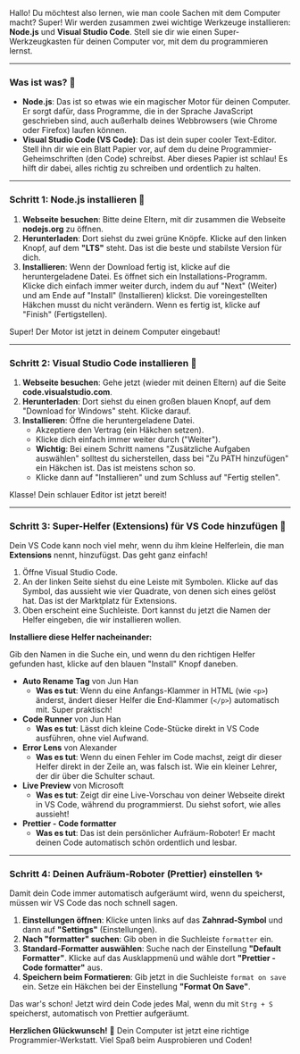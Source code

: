 Hallo! Du möchtest also lernen, wie man coole Sachen mit dem Computer macht? Super! Wir werden zusammen zwei wichtige Werkzeuge installieren: **Node.js** und **Visual Studio Code**. Stell sie dir wie einen Super-Werkzeugkasten für deinen Computer vor, mit dem du programmieren lernst.

---

### Was ist was? 🤔

- **Node.js**: Das ist so etwas wie ein magischer Motor für deinen Computer. Er sorgt dafür, dass Programme, die in der Sprache JavaScript geschrieben sind, auch außerhalb deines Webbrowsers (wie Chrome oder Firefox) laufen können.
- **Visual Studio Code (VS Code)**: Das ist dein super cooler Text-Editor. Stell ihn dir wie ein Blatt Papier vor, auf dem du deine Programmier-Geheimschriften (den Code) schreibst. Aber dieses Papier ist schlau! Es hilft dir dabei, alles richtig zu schreiben und ordentlich zu halten.

---

### Schritt 1: Node.js installieren 🚀

1.  **Webseite besuchen**: Bitte deine Eltern, mit dir zusammen die Webseite **nodejs.org** zu öffnen.
2.  **Herunterladen**: Dort siehst du zwei grüne Knöpfe. Klicke auf den linken Knopf, auf dem **"LTS"** steht. Das ist die beste und stabilste Version für dich.
3.  **Installieren**: Wenn der Download fertig ist, klicke auf die heruntergeladene Datei. Es öffnet sich ein Installations-Programm. Klicke dich einfach immer weiter durch, indem du auf "Next" (Weiter) und am Ende auf "Install" (Installieren) klickst. Die voreingestellten Häkchen musst du nicht verändern. Wenn es fertig ist, klicke auf "Finish" (Fertigstellen).

Super! Der Motor ist jetzt in deinem Computer eingebaut!

---

### Schritt 2: Visual Studio Code installieren 📝

1.  **Webseite besuchen**: Gehe jetzt (wieder mit deinen Eltern) auf die Seite **code.visualstudio.com**.
2.  **Herunterladen**: Dort siehst du einen großen blauen Knopf, auf dem "Download for Windows" steht. Klicke darauf.
3.  **Installieren**: Öffne die heruntergeladene Datei.
    - Akzeptiere den Vertrag (ein Häkchen setzen).
    - Klicke dich einfach immer weiter durch ("Weiter").
    - **Wichtig**: Bei einem Schritt namens "Zusätzliche Aufgaben auswählen" solltest du sicherstellen, dass bei "Zu PATH hinzufügen" ein Häkchen ist. Das ist meistens schon so.
    - Klicke dann auf "Installieren" und zum Schluss auf "Fertig stellen".

Klasse! Dein schlauer Editor ist jetzt bereit!

---

### Schritt 3: Super-Helfer (Extensions) für VS Code hinzufügen 🦸

Dein VS Code kann noch viel mehr, wenn du ihm kleine Helferlein, die man **Extensions** nennt, hinzufügst. Das geht ganz einfach!

1.  Öffne Visual Studio Code.
2.  An der linken Seite siehst du eine Leiste mit Symbolen. Klicke auf das Symbol, das aussieht wie vier Quadrate, von denen sich eines gelöst hat. Das ist der Marktplatz für Extensions.
3.  Oben erscheint eine Suchleiste. Dort kannst du jetzt die Namen der Helfer eingeben, die wir installieren wollen.

**Installiere diese Helfer nacheinander:**

Gib den Namen in die Suche ein, und wenn du den richtigen Helfer gefunden hast, klicke auf den blauen "Install" Knopf daneben.

- **Auto Rename Tag** von Jun Han
  - **Was es tut**: Wenn du eine Anfangs-Klammer in HTML (wie `<p>`) änderst, ändert dieser Helfer die End-Klammer (`</p>`) automatisch mit. Super praktisch!
- **Code Runner** von Jun Han
  - **Was es tut**: Lässt dich kleine Code-Stücke direkt in VS Code ausführen, ohne viel Aufwand.
- **Error Lens** von Alexander
  - **Was es tut**: Wenn du einen Fehler im Code machst, zeigt dir dieser Helfer direkt in der Zeile an, was falsch ist. Wie ein kleiner Lehrer, der dir über die Schulter schaut.
- **Live Preview** von Microsoft
  - **Was es tut**: Zeigt dir eine Live-Vorschau von deiner Webseite direkt in VS Code, während du programmierst. Du siehst sofort, wie alles aussieht!
- **Prettier - Code formatter**
  - **Was es tut**: Das ist dein persönlicher Aufräum-Roboter! Er macht deinen Code automatisch schön ordentlich und lesbar.

---

### Schritt 4: Deinen Aufräum-Roboter (Prettier) einstellen ✨

Damit dein Code immer automatisch aufgeräumt wird, wenn du speicherst, müssen wir VS Code das noch schnell sagen.

1.  **Einstellungen öffnen**: Klicke unten links auf das **Zahnrad-Symbol** und dann auf **"Settings"** (Einstellungen).
2.  **Nach "formatter" suchen**: Gib oben in die Suchleiste `formatter` ein.
3.  **Standard-Formatter auswählen**: Suche nach der Einstellung **"Default Formatter"**. Klicke auf das Ausklappmenü und wähle dort **"Prettier - Code formatter"** aus.
4.  **Speichern beim Formatieren**: Gib jetzt in die Suchleiste `format on save` ein. Setze ein Häkchen bei der Einstellung **"Format On Save"**.

Das war's schon! Jetzt wird dein Code jedes Mal, wenn du mit `Strg + S` speicherst, automatisch von Prettier aufgeräumt.

**Herzlichen Glückwunsch!** 🎉 Dein Computer ist jetzt eine richtige Programmier-Werkstatt. Viel Spaß beim Ausprobieren und Coden!
